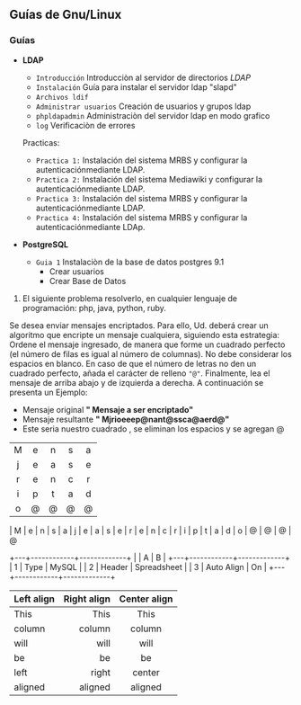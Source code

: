 ## Guías de Gnu/Linux

### Guías

  * **LDAP** 

    * ```Introducción``` Introducciòn al servidor de directorios *LDAP*
    * ```Instalación``` Guía para instalar el servidor ldap "slapd"
    * ```Archivos ldif```
    * ```Administrar usuarios``` Creación de usuarios y grupos ldap
    * ```phpldapadmin``` Administraciòn del servidor ldap en modo grafico
    * ```log``` Verificaciòn de errores
    
    Practicas:
    * ```Practica 1:``` Instalación del sistema MRBS y configurar la autenticaciónmediante LDAP.
    * ```Practica 2:``` Instalación del sistema Mediawiki y configurar la autenticaciónmediante LDAP.
    * ```Practica 3:``` Instalación del sistema MRBS y configurar la autenticaciónmediante LDAP.
    * ```Practica 4:``` Instalación del sistema MRBS y configurar la autenticaciónmediante LDAp.

  * **PostgreSQL**
  
    * ```Guia 1``` Instalaciòn de la base de datos postgres 9.1
      * Crear usuarios
      * Crear Base de Datos


1. El siguiente problema resolverlo, en cualquier lenguaje de
programación: php, java, python, ruby.

Se desea enviar mensajes encriptados. Para ello, Ud. deberá crear un
algoritmo que encripte un mensaje cualquiera, siguiendo esta estrategia:
Ordene el mensaje ingresado, de manera que forme un cuadrado perfecto
(el número de filas es igual al número de columnas). No debe considerar
los espacios en blanco.
En caso de que el número de letras no den un cuadrado perfecto, añada el
carácter de relleno ```"@"```. Finalmente, lea el mensaje de arriba abajo y de
izquierda a derecha. A continuación se presenta un Ejemplo:

* Mensaje original __" Mensaje a ser encriptado"__
* Mensaje resultante **" Mjrioeeep@nant@ssca@aerd@"**
* Este seria nuestro cuadrado , se eliminan los espacios y se agregan @

|    |    |    |    |    |
|:--:|:--:|:--:|:--:|:--:|
| M  | e  | n  | s  | a
| j  | e  | a  | s  | e
| r  | e  | n  | c  | r
| i  | p  | t  | a  | d
| o  | @  | @  | @  | @


| M  | e  | n  | s  | a
| j  | e  | a  | s  | e
| r  | e  | n  | c  | r
| i  | p  | t  | a  | d
| o  | @  | @  | @  | @

+---+------------+-------------+
|   |     A      |      B      |
+---+------------+-------------+
| 1 | Type       | MySQL       |
| 2 | Header     | Spreadsheet |
| 3 | Auto Align | On          |
+---+------------+-------------+

| Left align | Right align | Center align |
|:-----------|------------:|:------------:|
| This       |        This |     This     
| column     |      column |    column    
| will       |        will |     will     
| be         |          be |      be      
| left       |       right |    center    
| aligned    |     aligned |   aligned
